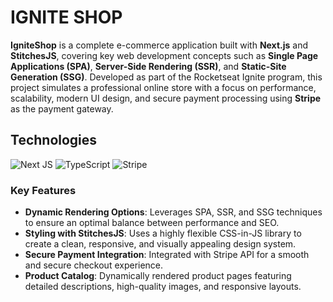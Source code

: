 
# IGNITE SHOP

**IgniteShop** is a complete e-commerce application built with **Next.js** and **StitchesJS**, covering key web development concepts such as **Single Page Applications (SPA)**, **Server-Side Rendering (SSR)**, and **Static-Site Generation (SSG)**. Developed as part of the Rocketseat Ignite program, this project simulates a professional online store with a focus on performance, scalability, modern UI design, and secure payment processing using **Stripe** as the payment gateway.


## Technologies
![Next JS](https://img.shields.io/badge/Next-black?style=for-the-badge&logo=next.js&logoColor=white) ![TypeScript](https://img.shields.io/badge/typescript-%23007ACC.svg?style=for-the-badge&logo=typescript&logoColor=white) ![Stripe](https://img.shields.io/badge/Stripe-5469d4?style=for-the-badge&logo=stripe&logoColor=ffffff)  

### Key Features

-   **Dynamic Rendering Options**: Leverages SPA, SSR, and SSG techniques to ensure an optimal balance between performance and SEO.
-   **Styling with StitchesJS**: Uses a highly flexible CSS-in-JS library to create a clean, responsive, and visually appealing design system.
-   **Secure Payment Integration**: Integrated with Stripe API for a smooth and secure checkout experience.
-   **Product Catalog**: Dynamically rendered product pages featuring detailed descriptions, high-quality images, and responsive layouts.